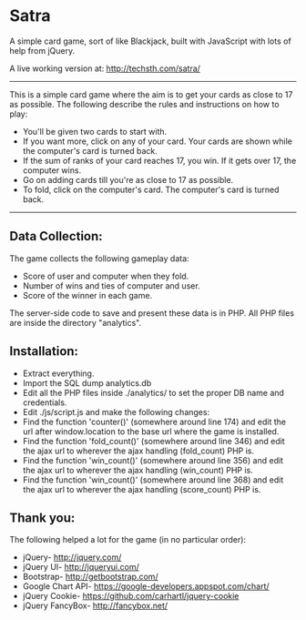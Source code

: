 Satra
=========

A simple card game, sort of like Blackjack, built with JavaScript with lots of help from jQuery.

A live working version at: http://techsth.com/satra/

--------------
This is a simple card game where the aim is to get your cards as close to 17 as possible. The following describe the rules and instructions on how to play:
			
			
- You'll be given two cards to start with.
- If you want more, click on any of your card. Your cards are shown while the computer's card is turned back.
- If the sum of ranks of your card reaches 17, you win. If it gets over 17, the computer wins.
- Go on adding cards till you're as close to 17 as possible.
- To fold, click on the computer's card. The computer's card is turned back.

--------------

Data Collection:
----------------
The game collects the following gameplay data:
- Score of user and computer when they fold.
- Number of wins and ties of computer and user.
- Score of the winner in each game.

The server-side code to save and present these data is in PHP. All PHP files are inside the directory "analytics".

Installation:
-------------
* Extract everything.
* Import the SQL dump analytics.db
* Edit all the PHP files inside ./analytics/ to set the proper DB name and credentials.
* Edit ./js/script.js and make the following changes:
 * Find the function 'counter()' (somewhere around line 174) and edit the url after window.location to the base url where the game is installed.
 * Find the function 'fold_count()' (somewhere around line 346) and edit the ajax url to wherever the ajax handling (fold_count) PHP is.
 * Find the function 'win_count()' (somewhere around line 356) and edit the ajax url to wherever the ajax handling (win_count) PHP is.
 * Find the function 'win_count()' (somewhere around line 368) and edit the ajax url to wherever the ajax handling (score_count) PHP is.

Thank you:
----------
The following helped a lot for the game (in no particular order):
* jQuery- http://jquery.com/
* jQuery UI- http://jqueryui.com/
* Bootstrap- http://getbootstrap.com/
* Google Chart API- https://google-developers.appspot.com/chart/
* jQuery Cookie- https://github.com/carhartl/jquery-cookie
* jQuery FancyBox- http://fancybox.net/

